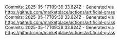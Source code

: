 Commits: 2025-05-17T09:39:33.624Z - Generated via https://github.com/marketplace/actions/artificial-grass
<br>
Commits: 2025-05-17T09:39:33.624Z - Generated via https://github.com/marketplace/actions/artificial-grass
<br>
Commits: 2025-05-17T09:39:33.624Z - Generated via https://github.com/marketplace/actions/artificial-grass
<br>
